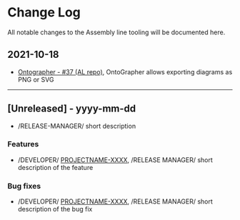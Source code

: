 
# Change Log
All notable changes to the Assembly line tooling will be documented here.

## 2021-10-18
- [Ontographer - #37 (AL repo)](https://github.com/opendata-mvcr/sgov-assembly-line/issues/37), OntoGrapher allows exporting diagrams as PNG or SVG

---

## [Unreleased] - yyyy-mm-dd
- /RELEASE-MANAGER/ short description

### Features
- /DEVELOPER/ [PROJECTNAME-XXXX](http://tickets.projectname.com/browse/PROJECTNAME-XXXX), /RELEASE MANAGER/ short description of the feature
 
### Bug fixes
- /DEVELOPER/ [PROJECTNAME-XXXX](http://tickets.projectname.com/browse/PROJECTNAME-XXXX), /RELEASE MANAGER/ short description of the bug fix
